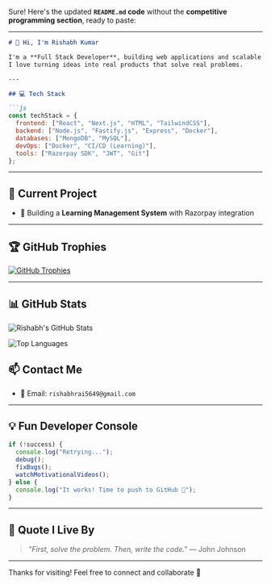 Sure! Here's the updated **`README.md` code** without the **competitive programming section**, ready to paste:

---

````markdown
# 👋 Hi, I'm Rishabh Kumar

I'm a **Full Stack Developer**, building web applications and scalable solutions with modern technologies.
I love turning ideas into real products that solve real problems.

---

## 💻 Tech Stack

```js
const techStack = {
  frontend: ["React", "Next.js", "HTML", "TailwindCSS"],
  backend: ["Node.js", "Fastify.js", "Express", "Docker"],
  databases: ["MongoDB", "MySQL"],
  devOps: ["Docker", "CI/CD (Learning)"],
  tools: ["Razorpay SDK", "JWT", "Git"]
};
````

---

## 🔭 Current Project

* 📘 Building a **Learning Management System** with Razorpay integration

---

## 🏆 GitHub Trophies

[![GitHub Trophies](https://github-profile-trophy.vercel.app/?username=Rish1369\&theme=radical\&no-frame=true\&column=4\&margin-w=15)](https://github.com/Rishabh1369)

---

## 📊 GitHub Stats


![Rishabh's GitHub Stats](https://github-readme-stats.vercel.app/api?username=Rish1369&show_icons=true&theme=radical&count_private=true)

![Top Languages](https://github-readme-stats.vercel.app/api/top-langs/?username=Rish1369&layout=compact&theme=radical)


## 📫 Contact Me

* 📧 Email: `rishabhrai5649@gmail.com`
---

## 💡 Fun Developer Console

```js
if (!success) {
  console.log("Retrying...");
  debug();
  fixBugs();
  watchMotivationalVideos();
} else {
  console.log("It works! Time to push to GitHub 🚀");
}
```

---

## 💬 Quote I Live By

> *"First, solve the problem. Then, write the code."* — John Johnson

---

Thanks for visiting! Feel free to connect and collaborate 🚀
